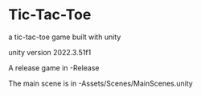# Tic-Tac-Toe
a tic-tac-toe game built with unity

unity version 2022.3.51f1

A release game in -Release

The main scene is in -Assets/Scenes/MainScenes.unity
